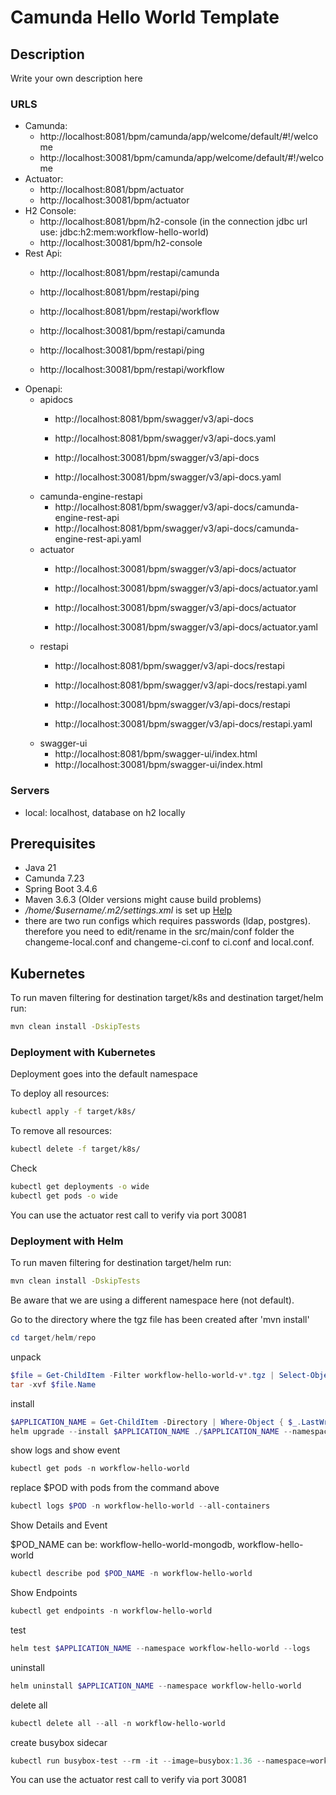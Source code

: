 # Camunda Hello World Template

## Description

Write your own description here

### URLS

- Camunda: 
  - http://localhost:8081/bpm/camunda/app/welcome/default/#!/welcome
  - http://localhost:30081/bpm/camunda/app/welcome/default/#!/welcome
- Actuator: 
  - http://localhost:8081/bpm/actuator
  - http://localhost:30081/bpm/actuator
- H2 Console: 
  - http://localhost:8081/bpm/h2-console (in the connection jdbc url use: jdbc:h2:mem:workflow-hello-world)
  - http://localhost:30081/bpm/h2-console 
- Rest Api:
  - http://localhost:8081/bpm/restapi/camunda
  - http://localhost:8081/bpm/restapi/ping
  - http://localhost:8081/bpm/restapi/workflow
  
  - http://localhost:30081/bpm/restapi/camunda
  - http://localhost:30081/bpm/restapi/ping
  - http://localhost:30081/bpm/restapi/workflow
- Openapi:
  - apidocs
    - http://localhost:8081/bpm/swagger/v3/api-docs
    - http://localhost:8081/bpm/swagger/v3/api-docs.yaml
  
    - http://localhost:30081/bpm/swagger/v3/api-docs
    - http://localhost:30081/bpm/swagger/v3/api-docs.yaml
  - camunda-engine-restapi
    - http://localhost:8081/bpm/swagger/v3/api-docs/camunda-engine-rest-api
    - http://localhost:8081/bpm/swagger/v3/api-docs/camunda-engine-rest-api.yaml
  - actuator  
    - http://localhost:30081/bpm/swagger/v3/api-docs/actuator
    - http://localhost:30081/bpm/swagger/v3/api-docs/actuator.yaml
    
    - http://localhost:30081/bpm/swagger/v3/api-docs/actuator
    - http://localhost:30081/bpm/swagger/v3/api-docs/actuator.yaml
  - restapi
    - http://localhost:8081/bpm/swagger/v3/api-docs/restapi
    - http://localhost:8081/bpm/swagger/v3/api-docs/restapi.yaml
    
    - http://localhost:30081/bpm/swagger/v3/api-docs/restapi
    - http://localhost:30081/bpm/swagger/v3/api-docs/restapi.yaml
  - swagger-ui
    - http://localhost:8081/bpm/swagger-ui/index.html
    - http://localhost:30081/bpm/swagger-ui/index.html

### Servers

- local: localhost, database on h2 locally


## Prerequisites

- Java 21
- Camunda 7.23
- Spring Boot 3.4.6
- Maven 3.6.3 (Older versions might cause build problems)
- *_/home/$username/.m2/settings.xml_* is set
  up [Help](https://swp-confluence.atlassian.net/wiki/spaces/SWPIT/pages/411173348/How+to+Install+and+setup+maven#Setting-up-the-maven-settings)
- there are two run configs which requires passwords (ldap, postgres). therefore you need to edit/rename in the src/main/conf folder the changeme-local.conf and changeme-ci.conf to ci.conf and local.conf.

## Kubernetes

To run maven filtering for destination target/k8s and destination target/helm run:
```bash
mvn clean install -DskipTests 
```

### Deployment with Kubernetes

Deployment goes into the default namespace

To deploy all resources:
```bash
kubectl apply -f target/k8s/
```

To remove all resources:
```bash
kubectl delete -f target/k8s/
```

Check
```bash
kubectl get deployments -o wide
kubectl get pods -o wide
```

You can use the actuator rest call to verify via port 30081

### Deployment with Helm

To run maven filtering for destination target/helm run:
```bash
mvn clean install -DskipTests 
```

Be aware that we are using a different namespace here (not default).

Go to the directory where the tgz file has been created after 'mvn install'
```powershell
cd target/helm/repo
```

unpack
```powershell
$file = Get-ChildItem -Filter workflow-hello-world-v*.tgz | Select-Object -First 1
tar -xvf $file.Name
```

install
```powershell
$APPLICATION_NAME = Get-ChildItem -Directory | Where-Object { $_.LastWriteTime -ge $file.LastWriteTime } | Select-Object -ExpandProperty Name
helm upgrade --install $APPLICATION_NAME ./$APPLICATION_NAME --namespace workflow-hello-world --create-namespace --wait --timeout 5m --debug
```

show logs and show event
```powershell
kubectl get pods -n workflow-hello-world
```
replace $POD with pods from the command above
```powershell
kubectl logs $POD -n workflow-hello-world --all-containers
```

Show Details and Event

$POD_NAME can be: workflow-hello-world-mongodb, workflow-hello-world
```powershell
kubectl describe pod $POD_NAME -n workflow-hello-world
```

Show Endpoints
```powershell
kubectl get endpoints -n workflow-hello-world
```

test
```powershell
helm test $APPLICATION_NAME --namespace workflow-hello-world --logs
```

uninstall
```powershell
helm uninstall $APPLICATION_NAME --namespace workflow-hello-world
```

delete all
```powershell
kubectl delete all --all -n workflow-hello-world
```

create busybox sidecar
```powershell
kubectl run busybox-test --rm -it --image=busybox:1.36 --namespace=workflow-hello-world --command -- sh
```

You can use the actuator rest call to verify via port 30081
